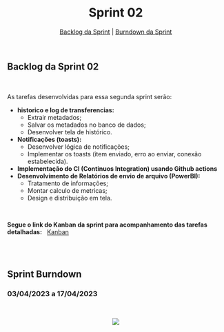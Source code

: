 
<h1 align="center">Sprint 02</h1>

<p align="center">
 <a href="#backlog-da-sprint-02">Backlog da Sprint</a> |  <a href="#sprint-burndown">Burndown da Sprint</a>
</p>

<br>

## Backlog da Sprint 02
<br>

As tarefas desenvolvidas para essa segunda sprint serão:
- **historico e log de transferencias:** 
    * Extrair metadados;
    * Salvar os metadados no banco de dados;
    * Desenvolver tela de histórico.
- **Notificações (toasts):** 
    * Desenvolver lógica de notificações;
    * Implementar os toasts (item enviado, erro ao enviar, conexão estabelecida).
- **Implementação do CI (Continuos Integration) usando Github actions** 
- **Desenvolvimento de Relatórios de envio de arquivo (PowerBI):** 
    * Tratamento de informações;
    * Montar calculo de metricas;
    * Design e distribuição em tela.
    
<br>
 
**Segue o link do Kanban da sprint para acompanhamento das tarefas detalhadas:** &nbsp; [Kanban](https://github.com/orgs/PhatomFatec/projects/2/views/1)
  
<br>


<br>

## Sprint Burndown

### 03/04/2023 a 17/04/2023
<br>

<p align="center"> 
<img src="https://media.discordapp.net/attachments/870416846338273280/1097665715982585937/Imagem_do_WhatsApp_de_2023-04-17_as_20.30.19.jpg?width=846&height=562"/> <br>
</p>

<br>
